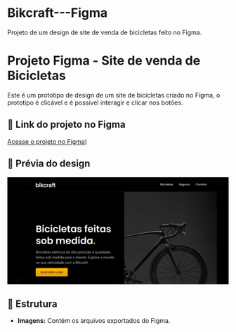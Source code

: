 # Bikcraft---Figma
Projeto de um design de site de venda de bicicletas feito no Figma.
# Projeto Figma - Site de venda de Bicicletas

Este é um prototipo de design de um site de bicicletas criado no Figma, o prototipo é clicável e é possivel interagir e clicar nos botões.

## 🔗 Link do projeto no Figma
[Acesse o projeto no Figma](https://www.figma.com/proto/BpiDM9VEcvQ1FJs8GtrHbl/bikcraft?node-id=29-184&p=f&t=eoMXQjXz13l1IPJr-1&scaling=min-zoom&content-scaling=fixed&page-id=0%3A1&starting-point-node-id=29%3A184))

## 📸 Prévia do design
![Prévia](imagens/preview.png)

## 📂 Estrutura
- **Imagens:** Contém os arquivos exportados do Figma.


